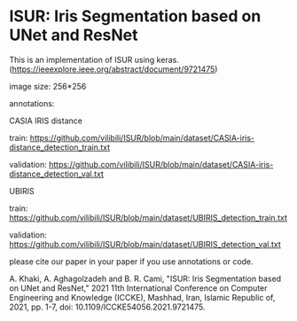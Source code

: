 # ISUR: Iris Segmentation based on UNet and ResNet

This is an implementation of ISUR using keras.
(https://ieeexplore.ieee.org/abstract/document/9721475)

image size: 256*256


annotations:

CASIA IRIS distance

train: https://github.com/vilibili/ISUR/blob/main/dataset/CASIA-iris-distance_detection_train.txt

validation: https://github.com/vilibili/ISUR/blob/main/dataset/CASIA-iris-distance_detection_val.txt

UBIRIS 

train: https://github.com/vilibili/ISUR/blob/main/dataset/UBIRIS_detection_train.txt

validation: https://github.com/vilibili/ISUR/blob/main/dataset/UBIRIS_detection_val.txt

please cite our paper in your paper if you use annotations or code.

A. Khaki, A. Aghagolzadeh and B. R. Cami, "ISUR: Iris Segmentation based on UNet and ResNet," 2021 11th International Conference on Computer Engineering and Knowledge (ICCKE), Mashhad, Iran, Islamic Republic of, 2021, pp. 1-7, doi: 10.1109/ICCKE54056.2021.9721475.
